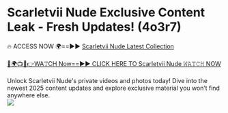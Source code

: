 # Scarletvii Nude Exclusive Content Leak - Fresh Updates! (4o3r7)

🔥 ACCESS NOW 🌍==►► <a href="https://tinyurl.com/yc657z5k" rel="nofollow">Scarletvii Nude Latest Collection</a>
<br><br>
[🔴🌍📺📱👉WA𝚃CH Now==►► CLICK HERE TO Scarletvii Nude 𝚆𝙰𝚃𝙲𝙷 NOW](https://tinyurl.com/yc657z5k)
<br><br>
Unlock Scarletvii Nude's private videos and photos today! Dive into the newest 2025 content updates and explore exclusive material you won’t find anywhere else.
<br>
<a href="https://tinyurl.com/yc657z5k" rel="nofollow" data-target="animated-image.originalLink"><img src="https://camo.githubusercontent.com/8a4f000d20f83aca3bf7ec5f350d767afa0574a8a352519fd8cfa583a6f93a33/68747470733a2f2f692e696d6775722e636f6d2f644a486b345a712e676966" data-canonical-src="https://i.imgur.com/dJHk4Zq.gif" style="max-width: 100%; display: inline-block;" data-target="animated-image.originalImage"></a>
<br>
